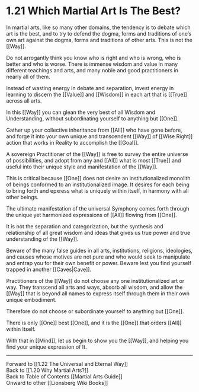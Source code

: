 # 1.21 Which Martial Art Is The Best? 

In martial arts, like so many other domains, the tendency is to debate which art is the best, and to try to defend the dogma, forms and traditions of one’s own art against the dogma, forms and traditions of other arts. This is not the [[Way]]. 

Do not arrogantly think you know who is right and who is wrong, who is better and who is worse. There is immense wisdom and value in many different teachings and arts, and many noble and good practitioners in nearly all of them. 

Instead of wasting energy in debate and separation, invest energy in learning to discern the [[Value]] and [[Wisdom]] in each art that is [[True]] across all arts. 

In this [[Way]] you can glean the very best of all Wisdom and Understanding, without subordinating yourself to anything but [[One]]. 

Gather up your collective inheritance from [[All]] who have gone before, and forge it into your own unique and transcendent [[Way]] of [[Wise Right]] action that works in Reality to accomplish the [[Goal]].

A sovereign Practitioner of the [[Way]] is free to survey the entire universe of possibilities, and adopt from any and [[All]] what is most [[True]] and useful into their unique style and manifestation of the [[Way]]. 

This is critical because [[One]] does not desire an institutionalized monolith of beings conformed to an institutionalized image. It desires for each being to bring forth and epxress what is uniquely within itself, in harmony with all other beings. 

The ultimate manifestation of the universal Symphony comes forth through the unique yet harmonized expressions of [[All]] flowing from [[One]]. 

It is not the separation and categorization, but the synthesis and relationship of all great wisdom and ideas that gives us true power and true understanding of the [[Way]]. 

Beware of the many false guides in all arts, institutions, religions, ideologies, and causes whose motives are not pure and who would seek to manipulate and entrap you for their own benefit or power. Beware lest you find yourself trapped in another [[Caves|Cave]]. 

Practitioners of the [[Way]] do not choose any one institutionalized art or way. They transcend all arts and ways, absorb all wisdom, and allow the [[Way]] that is beyond all names to express itself through them in their own unique embodiment. 

Therefore do not choose or subordinate yourself to anything but [[One]]. 

There is only [[One]] best [[One]], and it is the [[One]] that orders [[All]] within Itself. 

With that in [[Mind]], let us begin to show you the [[Way]], and helping you find your unique expression of It. 

____
Forward to [[1.22 The Universal and Eternal Way]]  
Back to [[1.20 Why Martial Arts?]]  
Back to Table of Contents [[Martial Arts Guide]]  
Onward to other [[Lionsberg Wiki Books]]  
